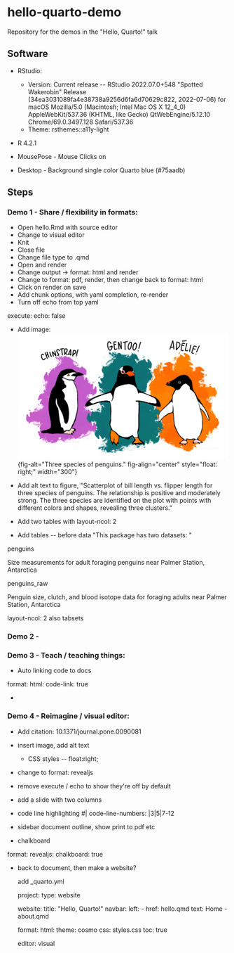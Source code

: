 # hello-quarto-demo

Repository for the demos in the "Hello, Quarto!" talk

## Software

- RStudio: 
  - Version: Current release -- RStudio 2022.07.0+548 "Spotted Wakerobin" Release (34ea3031089fa4e38738a9256d6fa6d70629c822, 2022-07-06) for macOS Mozilla/5.0 (Macintosh; Intel Mac OS X 12_4_0) AppleWebKit/537.36 (KHTML, like Gecko) QtWebEngine/5.12.10 Chrome/69.0.3497.128 Safari/537.36
  - Theme: rsthemes::a11y-light

- R 4.2.1

- MousePose - Mouse Clicks on

- Desktop - Background single color Quarto blue (#75aadb)

## Steps

### Demo 1 - Share / flexibility in formats:

- Open hello.Rmd with source editor
- Change to visual editor
- Knit
- Close file
- Change file type to .qmd
- Open and render
- Change output -> format: html and render
- Change to format: pdf, render, then change back to format: html
- Click on render on save
- Add chunk options, with yaml completion, re-render
- Turn off echo from top yaml

execute:
    echo: false

- Add image: ![](images/lter_penguins.png){fig-alt="Three species of penguins." fig-align="center" style="float: right;" width="300"}

- Add alt text to figure, "Scatterplot of bill length vs. flipper length for three species of penguins. The relationship is positive and moderately strong. The three species are identified on the plot with points with different colors and shapes, revealing three clusters."

- Add two tables with layout-ncol: 2

- Add tables -- before data "This package has two datasets: "

penguins

Size measurements for adult foraging penguins near Palmer Station, Antarctica

penguins_raw

Penguin size, clutch, and blood isotope data for foraging adults near Palmer Station, Antarctica

layout-ncol: 2
also tabsets

### Demo 2 -

### Demo 3 - Teach / teaching things:

- Auto linking code to docs

format: 
  html:
    code-link: true

- 

### Demo 4 - Reimagine / visual editor:

- Add citation: 10.1371/journal.pone.0090081
- insert image, add alt text
  - CSS styles -- float:right;



- change to format: revealjs
- remove execute / echo to show they're off by default
- add a slide with two columns

- code line highlighting
	#| code-line-numbers: |3|5|7-12

- sidebar document outline, show print to pdf etc

- chalkboard

format: 
  revealjs:
    chalkboard: true

- back to document, then make a website?

  add _quarto.yml

  project:
    type: website
  
  website:
    title: "Hello, Quarto!"
    navbar:
      left:
        - href: hello.qmd
          text: Home
        - about.qmd
  
  format:
    html:
      theme: cosmo
      css: styles.css
      toc: true
  
  editor: visual